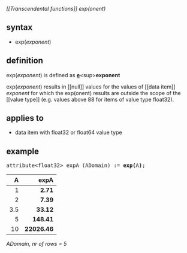 *[[Transcendental functions]] exp(onent)*

## syntax

- exp(*exponent*)

## definition

exp(*exponent*) is defined as [**e**](https://en.wikipedia.org/wiki/E_(mathematical_constant))<sup>**exponent**</sup>

exp(*exponent*) results in [[null]] values for the values of [[data item]] *exponent* for which the exp(onent) results are outside the scope of the [[value type]] (e.g. values above 88 for items of value type float32).

## applies to

- data item with float32 or float64 value type

## example

<pre>
attribute&lt;float32&gt; expA (ADomain) := <B>exp(</B>A<B>)</B>;
</pre>

| A   | **expA**     |
|----:|-------------:|
| 1   | **2.71**     |
| 2   | **7.39**     |
| 3.5 | **33.12**    |
| 5   | **148.41**   |
| 10  | **22026.46** |

*ADomain, nr of rows = 5*